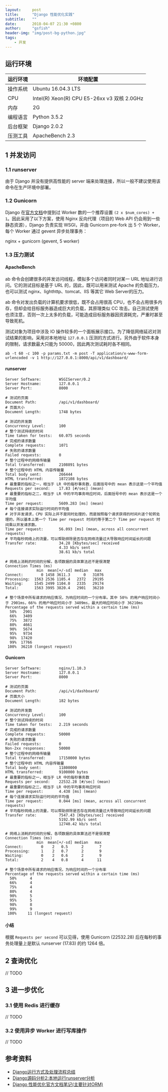 ```yaml
---
layout:     post
title:      "Django 性能优化实践"
subtitle:   ""
date:       2018-04-07 21:30 +0800
author:     "gsfish"
header-img: "img/post-bg-python.jpg"
tags:
    - 开发
---
```



## 运行环境

| 运行环境 | 环境配置                                    |
| -------- | ------------------------------------------- |
| 操作系统 | Ubuntu 16.04.3 LTS                          |
| CPU      | Intel(R) Xeon(R) CPU E5-26xx v3 双核 2.0GHz |
| 内存     | 2G                                          |
| 编程语言 | Python 3.5.2                                |
| 后台框架 | Django 2.0.2                                |
| 压测工具 | ApacheBench 2.3                             |

## 1 并发访问

### 1.1 runserver

由于 Django 并没有提供高性能的 server 端来处理连接，所以一般不建议使用该命令在生产环境中部署。

### 1.2 Gunicorn

Django 在[官方文档](http://docs.gunicorn.org/en/latest/design.html#how-many-workers)中提到过 Worker 数的一个推荐设置 `(2 x $num_cores) + 1`。因此采用了以下方案，使用 Nginx 反向代理（项目的 Web API 仍会用到一些静态资源），Django 负责实现 WSGI，并由 Gunicorn pre-fork 出 5 个 Worker，每个 Worker 通过 gevent 异步处理事务：

nginx + gunicorn (gevent, 5 worker)

### 1.3 压力测试

#### ApacheBench

ab 命令会创建很多的并发访问线程，模拟多个访问者同时对某一 URL 地址进行访问。它的测试目标是基于 URL 的，因此，既可以用来测试 Apache 的负载压力，也可以测试 nginx、lighthttp、tomcat、IIS 等其它 Web Server的压力。

ab 命令对发出负载的计算机要求很低，既不会占用很高 CPU，也不会占用很多内存，但却会给目标服务器造成巨大的负载，其原理类似 CC 攻击。自己测试使用也须注意，否则一次上太多的负载，可能造成目标服务器因资源耗完，严重时甚至导致死机。

测试对象为项目中涉及 IO 操作较多的一个面板展示接口。为了降低网络延迟对测试结果的影响，采用对本地地址 `127.0.0.1` 压测的方式进行。另外由于软件本身的限制，请求数最大只能为 50000，因此两次测试耗时各不相同。

```
ab -t 60 -c 100 -p params.txt -m post -T application/x-www-form-urlencoded -v 1 http://127.0.0.1:8000/api/v1/dashboard/
```

#### runserver

```
Server Software:        WSGIServer/0.2
Server Hostname:        127.0.0.1
Server Port:            8000

# 测试的页面
Document Path:          /api/v1/dashboard/
# 页面大小
Document Length:        1748 bytes

# 测试的并发数
Concurrency Level:      100
# 整个测试持续的时间
Time taken for tests:   60.075 seconds
# 完成的请求数量
Complete requests:      1071
# 失败的请求数量
Failed requests:        0
# 整个过程中的网络传输量
Total transferred:      2108891 bytes
# 整个过程中的 HTML 内容传输量
Total body sent:        266444
HTML transferred:       1872108 bytes
# 最重要的指标之一，相当于 LR 中的每秒事务数，后面括号中的 mean 表示这是一个平均值
Requests per second:    17.83 [#/sec] (mean)
# 最重要的指标之二，相当于 LR 中的平均事务响应时间，后面括号中的 mean 表示这是一个平均值
Time per request:       5609.283 [ms] (mean)
# 每个连接请求实际运行时间的平均值
# 对于并发请求，CPU 实际上并不是同时处理的，而是按照每个请求获得的时间片逐个轮转处理的，所以基本上第一个 Time per request 时间约等于第二个 Time per request 时间乘以并发请求数。
Time per request:       56.093 [ms] (mean, across all concurrent requests)
# 平均每秒网络上的流量，可以帮助排除是否存在网络流量过大导致响应时间延长的问题
Transfer rate:          34.28 [Kbytes/sec] received
                        4.33 kb/s sent
                        38.61 kb/s total

# 网络上消耗的时间的分解，各项数据的具体算法还不是很清楚
Connection Times (ms)
              min  mean[+/-sd] median   max
Connect:        0 1458 3611.3      0   31076
Processing:  1563 2536 1105.4   2372   29195
Waiting:     1545 2499 1104.0   2335   29174
Total:       1563 3995 3820.4   2901   36210

# 整个场景中所有请求的响应情况，为响应时间的一个分布率。其中 50％ 的用户响应时间小于 2901ms，66％ 的用户响应时间小于 3409ms，最大的响应时间小于 36210ms
Percentage of the requests served within a certain time (ms)
  50%   2901
  66%   3409
  75%   3872
  80%   4661
  90%   5674
  95%   9734
  98%  17420
  99%  17766
 100%  36210 (longest request)
```

#### Gunicorn

```
Server Software:        nginx/1.10.3
Server Hostname:        127.0.0.1
Server Port:            8000

# 测试的页面
Document Path:          /api/v1/dashboard/
# 页面大小
Document Length:        182 bytes

# 测试的并发数
Concurrency Level:      100
# 整个测试持续的时间
Time taken for tests:   2.219 seconds
# 完成的请求数量
Complete requests:      50000
# 失败的请求数量
Failed requests:        0
Non-2xx responses:      50000
# 整个过程中的网络传输量
Total transferred:      17150000 bytes
# 整个过程中的 HTML 内容传输量
Total body sent:        11800000
HTML transferred:       9100000 bytes
# 最重要的指标之一，相当于 LR 中的每秒事务数
Requests per second:    22532.28 [#/sec] (mean)
# 最重要的指标之二，相当于 LR 中的平均事务响应时间
Time per request:       4.438 [ms] (mean)
# 每个连接请求实际运行时间的平均值
Time per request:       0.044 [ms] (mean, across all concurrent requests)
# 平均每秒网络上的流量，可以帮助排除是否存在网络流量过大导致响应时间延长的问题
Transfer rate:          7547.43 [Kbytes/sec] received
                        5192.99 kb/s sent
                        12740.42 kb/s total

# 网络上消耗的时间的分解，各项数据的具体算法还不是很清楚
Connection Times (ms)
              min  mean[+/-sd] median   max
Connect:        0    2   0.5      2       7
Processing:     1    2   0.7      2       9
Waiting:        0    2   0.6      2       9
Total:          2    4   0.8      4      11

# 整个场景中所有请求的响应情况，为响应时间的一个分布率
Percentage of the requests served within a certain time (ms)
  50%      4
  66%      4
  75%      4
  80%      4
  90%      5
  95%      5
  98%      8
  99%      9
 100%     11 (longest request)
```

#### 小结

根据 `Requests per second` 可以见得，使用 Gunicorn (22532.28) 后在每秒的事务处理量上是默认 runserver (17.83) 的约 1264 倍。

## 2 查询优化

// TODO

## 3 进一步优化

### 3.1 使用 Redis 进行缓存

// TODO

### 3.2 使用异步 Worker 进行写库操作

// TODO


## 参考资料
* [Django运行方式及处理流程总结](http://python.jobbole.com/80836/)
* [Django源码分析2:本地运行runserver分析](https://blog.csdn.net/qq_33339479/article/details/78873786)
* [Django 性能优化官方文档笔记(主要针对ORM)](https://changchen.me/blog/20170503/django-performance-and-optimisation/)
